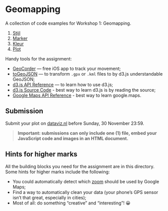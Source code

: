 # Geomapping

A collection of code examples for Workshop 1: Geomapping.

1. [Stijl](stijl.html)
2. [Marker](marker.html)
3. [Kleur](kleur.html)
4. [Plot](plot.html)

Handy tools for the assignment:

- [GeoCorder](https://www.cocoanetics.com/apps/geocorder/) — free iOS app to track your movement;
- [toGeoJSON](http://mapbox.github.io/togeojson/) — to transform `.gpx` or `.kml` files to by d3.js understandable GeoJSON;
- [d3.js API Reference](https://github.com/mbostock/d3/wiki/API-Reference) — to learn how to use d3.js;
- [d3.js Source Code](https://github.com/mbostock/d3/tree/master/src) - best way to learn d3.js is by reading the source;
- [Google Maps API Reference](https://developers.google.com/maps/documentation/javascript/reference) - best way to learn google.maps.

## Submission

Submit your plot on [dataviz.nl](http://dataviz.nl) before Sunday, 30 November 23:59.

> **Important: submissions can only include one (1) file, embed your JavaScript code and images in an HTML document.**

## Hints for higher marks

All the building blocks you need for the assignment are in this directory. Some hints for higher marks include the following:

- You could automatically detect which [zoom](plot.js#L697) should be used by Google Maps;
- Find a way to automatically clean your data (your phone’s GPS sensor isn’t that great, especially in cities);
- Most of all: do something “creative” and “interesting”! :grinning:
